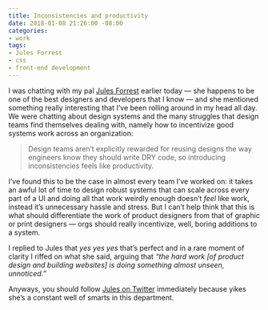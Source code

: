 ```yaml
---
title: Inconsistencies and productivity
date: 2018-01-08 21:26:00 -08:00
categories:
- work
tags:
- Jules Forrest
- css
- front-end development
---
```


I was chatting with my pal [Jules Forrest](https://julesforrest.com/) earlier today — she happens to be one of the best designers and developers that I know — and she mentioned something really interesting that I’ve been rolling around in my head all day. We were chatting about design systems and the many struggles that design teams find themselves dealing with, namely how to incentivize good systems work across an organization:

> Design teams aren’t explicitly rewarded for reusing designs the way engineers know they should write DRY code, so introducing inconsistencies feels like productivity.

I’ve found this to be the case in almost every team I’ve worked on: it takes an awful lot of time to design robust systems that can scale across every part of a UI and doing all that work weirdly enough doesn’t *feel* like work, instead it’s unnecessary hassle and stress. But I can’t help think that this is what should differentiate the work of product designers from that of graphic or print designers —
 orgs should really incentivize, well, boring additions to a system. 

I replied to Jules that *yes yes yes* that’s perfect and in a rare moment of clarity I riffed on what she said, arguing that *“the hard work [of product design and building websites] is doing something almost unseen, unnoticed.”* 

Anyways, you should follow [Jules on Twitter](https://twitter.com/julesforrest) immediately because yikes she’s a constant well of smarts in this department.

